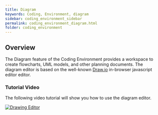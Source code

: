 ```yaml
---
title: Diagram
keywords: Coding, Environment, diagram
sidebar: coding_environment_sidebar
permalink: coding_environment_diagram.html
folder: coding_environment
---
```


## Overview

The Diagram feature of the Coding Environment provides a workspace to
create flowcharts, UML models, and other planning documents. The
diagram editor is based on the well-known [Draw.io](https://draw.io)
in-browser javascript editor editor.

### Tutorial Video

The following video tutorial will show you how to use the diagram editor.

[![Drawing Editor](https://img.youtube.com/vi/CJH34I01cKA/0.jpg)](https://www.youtube.com/watch?v=CJH34I01cKA)
